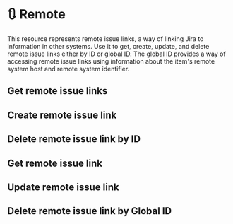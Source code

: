 # 🔃 Remote

This resource represents remote issue links, a way of linking Jira to information in other systems. Use it to get, create, update, and delete remote issue links either by ID or global ID. The global ID provides a way of accessing remote issue links using information about the item's remote system host and remote system identifier.

## Get remote issue links <a href="#api-rest-api-3-issue-issueidorkey-remotelink-get" id="api-rest-api-3-issue-issueidorkey-remotelink-get"></a>

## Create remote issue link <a href="#api-rest-api-3-issue-issueidorkey-remotelink-get" id="api-rest-api-3-issue-issueidorkey-remotelink-get"></a>

## Delete remote issue link by ID <a href="#api-rest-api-3-issue-issueidorkey-remotelink-get" id="api-rest-api-3-issue-issueidorkey-remotelink-get"></a>

## Get remote issue link <a href="#api-rest-api-3-issue-issueidorkey-remotelink-get" id="api-rest-api-3-issue-issueidorkey-remotelink-get"></a>

## Update remote issue link <a href="#api-rest-api-3-issue-issueidorkey-remotelink-get" id="api-rest-api-3-issue-issueidorkey-remotelink-get"></a>

## Delete remote issue link by Global ID <a href="#api-rest-api-3-issue-issueidorkey-remotelink-get" id="api-rest-api-3-issue-issueidorkey-remotelink-get"></a>
